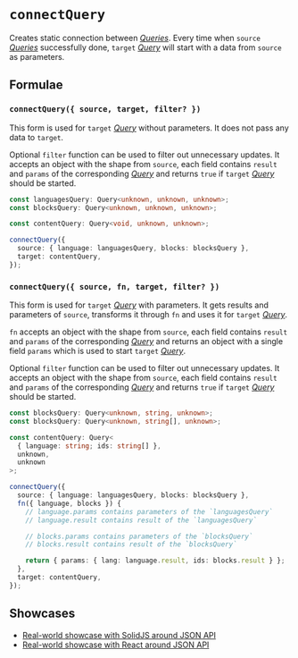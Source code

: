 # `connectQuery`

Creates static connection between [_Queries_](../primitives/query.md). Every time when `source` [_Queries_](../primitives/query.md) successfully done, `target` [_Query_](../primitives/query.md) will start with a data from `source` as parameters.

## Formulae

### `connectQuery({ source, target, filter? })`

This form is used for `target` [_Query_](../primitives/query.md) without parameters. It does not pass any data to `target`.

<Badge type="tip" text="since v0.12" /> Optional `filter` function can be used to filter out unnecessary updates. It accepts an object with the shape from `source`, each field contains `result` and `params` of the corresponding [_Query_](../primitives/query.md) and returns `true` if `target` [_Query_](../primitives/query.md) should be started.

```ts
const languagesQuery: Query<unknown, unknown, unknown>;
const blocksQuery: Query<unknown, unknown, unknown>;

const contentQuery: Query<void, unknown, unknown>;

connectQuery({
  source: { language: languagesQuery, blocks: blocksQuery },
  target: contentQuery,
});
```

### `connectQuery({ source, fn, target, filter? })`

This form is used for `target` [_Query_](../primitives/query.md) with parameters. It gets results and parameters of `source`, transforms it through `fn` and uses it for `target` [_Query_](../primitives/query.md).

`fn` accepts an object with the shape from `source`, each field contains `result` and `params` of the corresponding [_Query_](../primitives/query.md) and returns an object with a single field `params` which is used to start `target` [_Query_](../primitives/query.md).

<Badge type="tip" text="since v0.12" /> Optional `filter` function can be used to filter out unnecessary updates. It accepts an object with the shape from `source`, each field contains `result` and `params` of the corresponding [_Query_](../primitives/query.md) and returns `true` if `target` [_Query_](../primitives/query.md) should be started.

```ts
const blocksQuery: Query<unknown, string, unknown>;
const blocksQuery: Query<unknown, string[], unknown>;

const contentQuery: Query<
  { language: string; ids: string[] },
  unknown,
  unknown
>;

connectQuery({
  source: { language: languagesQuery, blocks: blocksQuery },
  fn({ language, blocks }) {
    // language.params contains parameters of the `languagesQuery`
    // language.result contains result of the `languagesQuery`

    // blocks.params contains parameters of the `blocksQuery`
    // blocks.result contains result of the `blocksQuery`

    return { params: { lang: language.result, ids: blocks.result } };
  },
  target: contentQuery,
});
```

## Showcases

- [Real-world showcase with SolidJS around JSON API](https://github.com/igorkamyshev/farfetched/tree/master/apps/showcase/solid-real-world-rick-morty/)
- [Real-world showcase with React around JSON API](https://github.com/igorkamyshev/farfetched/tree/master/apps/showcase/react-real-world-pokemons/)
